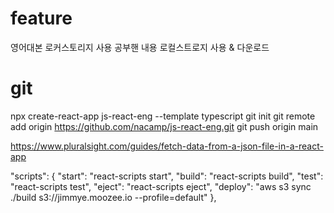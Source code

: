 # feature
영어대본 로커스토리지 사용
공부핸 내용 로컬스트로지 사용 & 다운로드

# git
npx create-react-app js-react-eng --template typescript
git init
git remote add origin https://github.com/nacamp/js-react-eng.git
git push origin main

https://www.pluralsight.com/guides/fetch-data-from-a-json-file-in-a-react-app



  "scripts": {
    "start": "react-scripts start",
    "build": "react-scripts build",
    "test": "react-scripts test",
    "eject": "react-scripts eject",
     "deploy": "aws s3 sync ./build s3://jimmye.moozee.io --profile=default"
  },